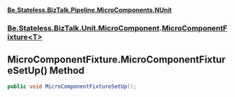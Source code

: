 #### [Be.Stateless.BizTalk.Pipeline.MicroComponents.NUnit](README.md 'README')
### [Be.Stateless.BizTalk.Unit.MicroComponent](Be.Stateless.BizTalk.Unit.MicroComponent.md 'Be.Stateless.BizTalk.Unit.MicroComponent').[MicroComponentFixture&lt;T&gt;](MicroComponentFixture_T_.md 'Be.Stateless.BizTalk.Unit.MicroComponent.MicroComponentFixture<T>')

## MicroComponentFixture<T>.MicroComponentFixtureSetUp() Method

```csharp
public void MicroComponentFixtureSetUp();
```
